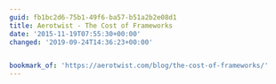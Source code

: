 ```yaml
---
guid: fb1bc2d6-75b1-49f6-ba57-b51a2b2e08d1
title: Aerotwist - The Cost of Frameworks
date: '2015-11-19T07:55:30+00:00'
changed: '2019-09-24T14:36:23+00:00'


bookmark_of: 'https://aerotwist.com/blog/the-cost-of-frameworks/'
---
```





